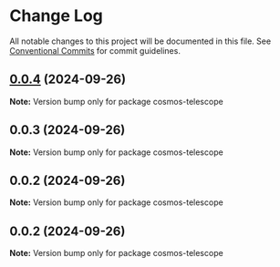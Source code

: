 # Change Log

All notable changes to this project will be documented in this file.
See [Conventional Commits](https://conventionalcommits.org) for commit guidelines.

## [0.0.4](https://github.com/wojciechowskip/cosmos-telescope/compare/cosmos-telescope@0.0.3...cosmos-telescope@0.0.4) (2024-09-26)

**Note:** Version bump only for package cosmos-telescope

## 0.0.3 (2024-09-26)

**Note:** Version bump only for package cosmos-telescope

## 0.0.2 (2024-09-26)

**Note:** Version bump only for package cosmos-telescope

## 0.0.2 (2024-09-26)

**Note:** Version bump only for package cosmos-telescope
